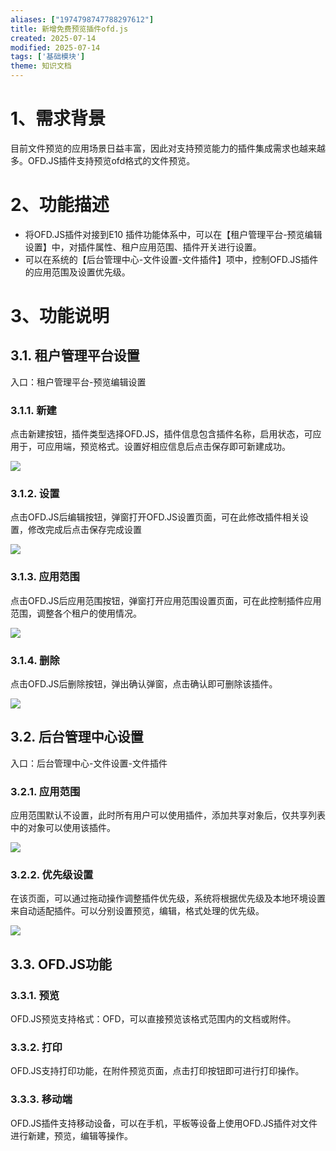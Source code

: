 ```yaml
---
aliases: ["1974798747788297612"]
title: 新增免费预览插件ofd.js
created: 2025-07-14
modified: 2025-07-14
tags: ['基础模块']
theme: 知识文档
---
```


# 1、需求背景

目前文件预览的应用场景日益丰富，因此对支持预览能力的插件集成需求也越来越多。OFD.JS插件支持预览ofd格式的文件预览。

# 2、功能描述

- 将OFD.JS插件对接到E10 插件功能体系中，可以在【租户管理平台-预览编辑设置】中，对插件属性、租户应用范围、插件开关进行设置。
- 可以在系统的【后台管理中心-文件设置-文件插件】项中，控制OFD.JS插件的应用范围及设置优先级。

# 3、功能说明

## 3.1. 租户管理平台设置

入口：租户管理平台-预览编辑设置

### 3.1.1. 新建

点击新建按钮，插件类型选择OFD.JS，插件信息包含插件名称，启用状态，可应用于，可应用端，预览格式。设置好相应信息后点击保存即可新建成功。

![](a9746f348c66e0b40d4b64a7d72e5f5f.jpg)

### 3.1.2. 设置

点击OFD.JS后编辑按钮，弹窗打开OFD.JS设置页面，可在此修改插件相关设置，修改完成后点击保存完成设置

![](dc1555f06d62b56598050a5942459b7e.jpg)

### 3.1.3. 应用范围

点击OFD.JS后应用范围按钮，弹窗打开应用范围设置页面，可在此控制插件应用范围，调整各个租户的使用情况。

![](8542ae25851d85895f6553ec791ab545.jpg)

### 3.1.4. 删除

点击OFD.JS后删除按钮，弹出确认弹窗，点击确认即可删除该插件。

![](67d59c2c1e9b838aae5b49390a30f71d.jpg)

## 3.2. 后台管理中心设置

入口：后台管理中心-文件设置-文件插件

### 3.2.1. 应用范围

应用范围默认不设置，此时所有用户可以使用插件，添加共享对象后，仅共享列表中的对象可以使用该插件。

![](ec0c975c0a4bdf2f642c793c27ef0ed1.jpg)

### 3.2.2. 优先级设置

在该页面，可以通过拖动操作调整插件优先级，系统将根据优先级及本地环境设置来自动适配插件。可以分别设置预览，编辑，格式处理的优先级。

![](b6d663d40e8e920e4451cb2414a643be.jpg)

## 3.3. OFD.JS功能

### 3.3.1. 预览

OFD.JS预览支持格式：OFD，可以直接预览该格式范围内的文档或附件。

### 3.3.2. 打印

OFD.JS支持打印功能，在附件预览页面，点击打印按钮即可进行打印操作。

### 3.3.3. 移动端

OFD.JS插件支持移动设备，可以在手机，平板等设备上使用OFD.JS插件对文件进行新建，预览，编辑等操作。